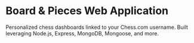 # Board & Pieces Web Application

Personalized chess dashboards linked to your Chess.com username. Built leveraging Node.js, Express, MongoDB, Mongoose, and more.
